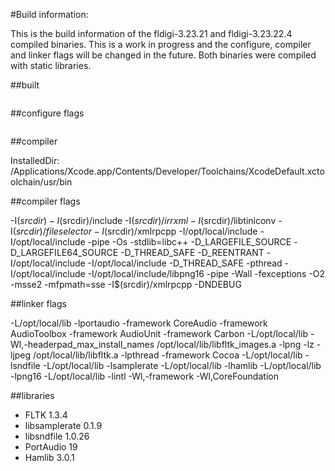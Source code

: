 #Build information:

This is the build information of the fldigi-3.23.21 and fldigi-3.23.22.4 compiled binaries. This is a work in progress and the configure, compiler and linker flags will be changed in the future. Both binaries were compiled with static libraries.

##built
```Tue Feb 14 12:56:45 COT 2017 by ccorrea@Alterego.local on x86_64-apple-darwin16.4.0 for x86_64-apple-darwin16.4.0
```

##configure flags

```'--prefix=/opt/local' '--with-libintl-prefix=/opt/local' '--enable-nls' '--disable-flarq' '--disable-silent-rules' '--enable-maintainer-mode' '--enable-dependency-tracking' '--enable-static' '--enable-optimizations=sse2' '--host=x86_64-apple-darwin16.4.0' '--target=x86_64-apple-darwin16.4.0' '--build=x86_64-apple-darwin16.4.0' '--with-hamlib' '--with-portaudio' '--with-asciidoc' 'build_alias=x86_64-apple-darwin16.4.0' 'host_alias=x86_64-apple-darwin16.4.0' 'target_alias=x86_64-apple-darwin16.4.0'
```

##compiler


InstalledDir: /Applications/Xcode.app/Contents/Developer/Toolchains/XcodeDefault.xctoolchain/usr/bin

##compiler flags

-I$(srcdir) -I$(srcdir)/include -I$(srcdir)/irrxml -I$(srcdir)/libtiniconv -I$(srcdir)/fileselector -I$(srcdir)/xmlrpcpp -I/opt/local/include -I/opt/local/include -pipe -Os -stdlib=libc++ -D_LARGEFILE_SOURCE -D_LARGEFILE64_SOURCE -D_THREAD_SAFE -D_REENTRANT -I/opt/local/include -I/opt/local/include -D_THREAD_SAFE -pthread -I/opt/local/include -I/opt/local/include/libpng16 -pipe -Wall -fexceptions -O2 -msse2 -mfpmath=sse -I$(srcdir)/xmlrpcpp -DNDEBUG

##linker flags

-L/opt/local/lib -lportaudio -framework CoreAudio -framework AudioToolbox -framework AudioUnit -framework Carbon -L/opt/local/lib -Wl,-headerpad_max_install_names /opt/local/lib/libfltk_images.a -lpng -lz -ljpeg /opt/local/lib/libfltk.a -lpthread -framework Cocoa -L/opt/local/lib -lsndfile -L/opt/local/lib -lsamplerate -L/opt/local/lib -lhamlib -L/opt/local/lib -lpng16 -L/opt/local/lib -lintl -Wl,-framework -Wl,CoreFoundation


##libraries

* FLTK 1.3.4
* libsamplerate 0.1.9
* libsndfile 1.0.26
* PortAudio 19
* Hamlib 3.0.1
```
